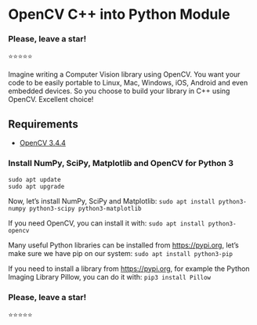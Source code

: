 # OpenCV C++ into Python Module

### Please, leave a star!
:star::star::star::star::star:

Imagine writing a Computer Vision library using OpenCV. You want your code to be easily portable to Linux, Mac, Windows, iOS, Android and even embedded devices. So you choose to build your library in C++ using OpenCV. Excellent choice!

## Requirements
* [OpenCV 3.4.4](https://github.com/RonnyldoSilva/Install-and-Training-Tesseract-4-OCR-Opencv)

### Install NumPy, SciPy, Matplotlib and OpenCV for Python 3
```
sudo apt update
sudo apt upgrade
```

Now, let’s install NumPy, SciPy and Matplotlib:
`sudo apt install python3-numpy python3-scipy python3-matplotlib`

If you need OpenCV, you can install it with:
`sudo apt install python3-opencv`

Many useful Python libraries can be installed from https://pypi.org, let’s make sure we have pip on our system:
`sudo apt install python3-pip`

If you need to install a library from https://pypi.org, for example the Python Imaging Library Pillow, you can do it with:
`pip3 install Pillow`

### Please, leave a star!
:star::star::star::star::star:
